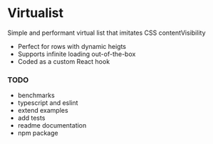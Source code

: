 # Virtualist

Simple and performant virtual list that imitates CSS contentVisibility

- Perfect for rows with dynamic heigts
- Supports infinite loading out-of-the-box
- Coded as a custom React hook

### TODO

- benchmarks
- typescript and eslint
- extend examples
- add tests
- readme documentation
- npm package
